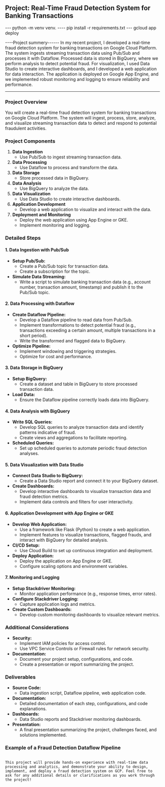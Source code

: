 ## Project: Real-Time Fraud Detection System for Banking Transactions
---  python -m venv venv.
----  pip install -r requirements.txt
---   gcloud app deploy

----Project summery------
In my recent project, I developed a real-time fraud detection system 
for banking transactions on Google Cloud Platform. The system ingests streaming
 transaction data using Pub/Sub and processes it with Dataflow. 
 Processed data is stored in BigQuery, where we perform analysis to detect potential fraud. 
 For visualization, I used Data Studio to create interactive dashboards, 
 and I developed a web application for data interaction. 
 The application is deployed on Google App Engine, 
 and we implemented robust monitoring and logging to ensure reliability and performance.



-----------------------

### Project Overview
You will create a real-time fraud detection system for banking transactions on Google Cloud Platform. The system will ingest, process, store, analyze, and visualize streaming transaction data to detect and respond to potential fraudulent activities.

### Project Components
1. **Data Ingestion**
   - Use Pub/Sub to ingest streaming transaction data.
2. **Data Processing**
   - Use Dataflow to process and transform the data.
3. **Data Storage**
   - Store processed data in BigQuery.
4. **Data Analysis**
   - Use BigQuery to analyze the data.
5. **Data Visualization**
   - Use Data Studio to create interactive dashboards.
6. **Application Development**
   - Develop a web application to visualize and interact with the data.
7. **Deployment and Monitoring**
   - Deploy the web application using App Engine or GKE.
   - Implement monitoring and logging.

### Detailed Steps

#### 1. Data Ingestion with Pub/Sub
- **Setup Pub/Sub:**
  - Create a Pub/Sub topic for transaction data.
  - Create a subscription for the topic.
- **Simulate Data Streaming:**
  - Write a script to simulate banking transaction data (e.g., account number, transaction amount, timestamp) and publish it to the Pub/Sub topic.

#### 2. Data Processing with Dataflow
- **Create Dataflow Pipeline:**
  - Develop a Dataflow pipeline to read data from Pub/Sub.
  - Implement transformations to detect potential fraud (e.g., transactions exceeding a certain amount, multiple transactions in a short period).
  - Write the transformed and flagged data to BigQuery.
- **Optimize Pipeline:**
  - Implement windowing and triggering strategies.
  - Optimize for cost and performance.

#### 3. Data Storage in BigQuery
- **Setup BigQuery:**
  - Create a dataset and table in BigQuery to store processed transaction data.
- **Load Data:**
  - Ensure the Dataflow pipeline correctly loads data into BigQuery.

#### 4. Data Analysis with BigQuery
- **Write SQL Queries:**
  - Develop SQL queries to analyze transaction data and identify patterns indicative of fraud.
  - Create views and aggregations to facilitate reporting.
- **Scheduled Queries:**
  - Set up scheduled queries to automate periodic fraud detection analyses.

#### 5. Data Visualization with Data Studio
- **Connect Data Studio to BigQuery:**
  - Create a Data Studio report and connect it to your BigQuery dataset.
- **Create Dashboards:**
  - Develop interactive dashboards to visualize transaction data and fraud detection metrics.
  - Implement data controls and filters for user interactivity.

#### 6. Application Development with App Engine or GKE
- **Develop Web Application:**
  - Use a framework like Flask (Python) to create a web application.
  - Implement features to visualize transactions, flagged frauds, and interact with BigQuery for detailed analysis.
- **CI/CD Setup:**
  - Use Cloud Build to set up continuous integration and deployment.
- **Deploy Application:**
  - Deploy the application on App Engine or GKE.
  - Configure scaling options and environment variables.

#### 7. Monitoring and Logging
- **Setup Stackdriver Monitoring:**
  - Monitor application performance (e.g., response times, error rates).
- **Configure Stackdriver Logging:**
  - Capture application logs and metrics.
- **Create Custom Dashboards:**
  - Develop custom monitoring dashboards to visualize relevant metrics.

### Additional Considerations
- **Security:**
  - Implement IAM policies for access control.
  - Use VPC Service Controls or Firewall rules for network security.
- **Documentation:**
  - Document your project setup, configurations, and code.
  - Create a presentation or report summarizing the project.

### Deliverables
- **Source Code:**
  - Data ingestion script, Dataflow pipeline, web application code.
- **Documentation:**
  - Detailed documentation of each step, configurations, and code explanations.
- **Dashboards:**
  - Data Studio reports and Stackdriver monitoring dashboards.
- **Presentation:**
  - A final presentation summarizing the project, challenges faced, and solutions implemented.

### Example of a Fraud Detection Dataflow Pipeline
<!-- ```python
import apache_beam as beam
from apache_beam.options.pipeline_options import PipelineOptions, SetupOptions, StandardOptions
from apache_beam.io import ReadFromPubSub, WriteToBigQuery
import json
import os

# Set the Google Cloud credentials
os.environ["GOOGLE_APPLICATION_CREDENTIALS"] = "df-pipeline-project-sa-authentication_key.json"

# Create the PipelineOptions object and configure it
pipeline_options = PipelineOptions()
pipeline_options.view_as(SetupOptions).save_main_session = True
pipeline_options.view_as(StandardOptions).streaming = True

class FraudDetection(beam.DoFn):
    def process(self, element):
        # Parse the JSON element
        transaction = json.loads(element)
        transaction_amount = transaction['amount']
        
        # Apply the fraud detection rule
        if transaction_amount > 10000:  # Example fraud detection rule
            transaction['fraud_flag'] = True
        else:
            transaction['fraud_flag'] = False
        
        # Yield the processed transaction
        yield transaction

def run():
    # Initialize the pipeline with the configured options
    p = beam.Pipeline(options=pipeline_options)

    (p 
     # Read messages from the Pub/Sub subscription
     | 'ReadFromPubSub' >> ReadFromPubSub(subscription='projects/df-pipeline-project-19062024/subscriptions/banking-sub')
     # Apply a global window with a trigger to process messages every 60 seconds
     | 'WindowInto' >> beam.WindowInto(
            windowfn=beam.transforms.window.GlobalWindows(), 
            trigger=beam.transforms.trigger.AfterProcessingTime(60),
            accumulation_mode=beam.transforms.trigger.AccumulationMode.DISCARDING
        )
     # Apply the fraud detection transformation
     | 'FraudDetection' >> beam.ParDo(FraudDetection())
     # Write the processed transactions to BigQuery
     | 'WriteToBigQuery' >> WriteToBigQuery(
            table='df-pipeline-project-19062024:banking_fraud.transactions_tbl2',
            schema='transaction_id:STRING, account_number:STRING, amount:FLOAT, timestamp:TIMESTAMP, fraud_flag:BOOLEAN',
            write_disposition=beam.io.BigQueryDisposition.WRITE_APPEND,
            custom_gcs_temp_location='gs://folder-temp/temp'
        )
    )

    # Run the pipeline and wait until it finishes
    p.run().wait_until_finish()

# Run the pipeline if this script is executed directly
if __name__ == '__main__':
    run() -->

```

This project will provide hands-on experience with real-time data processing and analytics, and demonstrate your ability to design, implement, and deploy a fraud detection system on GCP. Feel free to ask for any additional details or clarifications as you work through the project!
